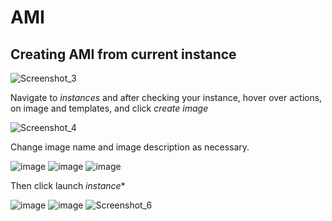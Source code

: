 # AMI

## Creating AMI from current instance
![Screenshot_3](https://user-images.githubusercontent.com/129314018/232033278-73c8e20a-1b57-4aca-bcea-241e2f5c75ad.jpg)

Navigate to *instances* and after checking your instance, hover over actions, on image and templates, and click *create image*

![Screenshot_4](https://user-images.githubusercontent.com/129314018/232033290-34a09a8e-31f8-4c75-b7e1-7a35d63308f8.jpg)

Change image name and image description as necessary.



![image](https://user-images.githubusercontent.com/129314018/232034936-a941c573-3fab-4bc4-b1c3-b33c6cc071ec.png)
![image](https://user-images.githubusercontent.com/129314018/232035154-5ac3aa56-80c5-49b7-bb1a-6c92384c8eb2.png)
![image](https://user-images.githubusercontent.com/129314018/232035204-6892fdc2-af54-4671-ba0c-12e099bfb2d8.png)

Then click launch *instance**

![image](https://user-images.githubusercontent.com/129314018/232035470-f3e33557-372b-4f75-857f-1a430bbd8c82.png)
![image](https://user-images.githubusercontent.com/129314018/232035589-9abe641e-9ca7-42f7-901c-bdd977f0508d.png)
![Screenshot_6](https://user-images.githubusercontent.com/129314018/232033298-ead39c6f-b45b-4ef4-9d71-d14fc820ead9.jpg)
